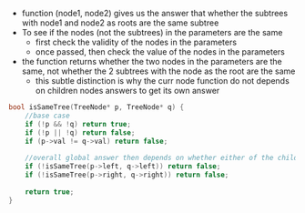 - function (node1, node2) gives us the answer that whether the subtrees with node1 and node2 as roots are the same subtree
- To see if the nodes (not the subtrees) in the parameters are the same
    - first check the validity of the nodes in the parameters
    - once passed, then check the value of the nodes in the parameters
- the function returns whether the two nodes in the parameters are the same, not whether the 2 subtrees with the node as the root are the same
    - this subtle distinction is why the curr node function do not depends on children nodes answers to get its own answer

```cpp
bool isSameTree(TreeNode* p, TreeNode* q) {
    //base case
    if (!p && !q) return true;
    if (!p || !q) return false;
    if (p->val != q->val) return false;
    
    //overall global answer then depends on whether either of the children nodes will return false
    if (!isSameTree(p->left, q->left)) return false;
    if (!isSameTree(p->right, q->right)) return false;
    
    return true;
}
```
